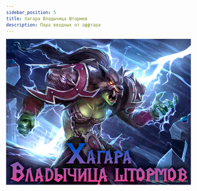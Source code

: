 ```yaml
---
sidebar_position: 5
title: Хагара Владычица Штормов
description: Пара вводных от аффтара
---
```


<div className="text--center">

![Mor](/img/ds/Hagara/Hagara.png)
</div>